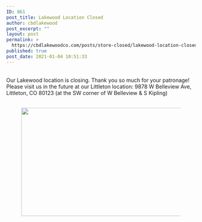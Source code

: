```yaml
---
ID: 861
post_title: Lakewood Location Closed
author: cbdlakewood
post_excerpt: ""
layout: post
permalink: >
  https://cbdlakewoodco.com/posts/store-closed/lakewood-location-closed/
published: true
post_date: 2021-01-04 10:51:33
---
```

<p><br>
Our Lakewood location is closing. Thank you so much for your patronage! Please visit us in the future at our Littleton location: 9878 W Belleview Ave, Littleton, CO 80123 (at the SW corner of W Belleview &amp; S Kipling)<br>
<br>
</p>

<!-- wp:image {"id":868,"width":512,"height":288,"sizeSlug":"large"} -->
<figure class="wp-block-image size-large is-resized"><img src="https://cbdlakewoodco.com/wp-content/uploads/2021/01/storeclosed-1024x576.jpg" alt="" class="wp-image-868" width="512" height="288"/></figure>
<!-- /wp:image -->